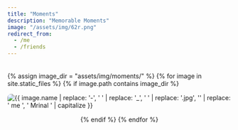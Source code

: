 ```yaml
---
title: "Moments"
description: "Memorable Moments"
image: "/assets/img/62r.png"
redirect_from:
  - /me
  - /friends
---
```

 
<div class="container-moments">
  {% assign image_dir = "assets/img/moments/" %}
  {% for image in site.static_files %}
    {% if image.path contains image_dir %}
      <div class="image-container">
        <img src="{{ site.baseurl }}{{ image.path }}" class="img-fluid" alt="{{ image.name | replace: '-', ' ' | replace: '_', ' ' | replace: '.jpg', '' | replace: ' me ', ' Mrinal ' | capitalize }}">
        <em>{{ image.name | replace: '-', ' ' | replace: '_', ' ' | replace: '.jpg', '' | replace: ' me ', ' Mrinal ' | capitalize_all }}</em>
      </div>
    {% endif %}
  {% endfor %}
</div>

 
<style>
.container-moments {
  display: flex;
  flex-direction: column;
  align-items: center;
  padding: 20px 0;
  gap: 15px;
}

.image-container {
  position: relative;
  width: 100%;
  max-width: 600px;
  overflow: hidden;
}

.container-moments img {
  display: block;
  max-width: 100%;
  height: auto;
  border-radius: 8px;
  object-fit: cover;
  transition: transform 0.3s ease;
}

.image-container em {
  position: absolute;
  bottom: 10px;
  left: 50%;
  transform: translateX(-50%);
  background-color: rgba(0, 0, 0, 0.7);
  color: #fff;
  padding: 5px 10px;
  border-radius: 5px;
  opacity: 0;
  transition: opacity 0.3s ease;
}

.image-container:hover em {
  opacity: 1;
}

.container-moments img:hover {
  transform: scale(1.05);
}

</style>
